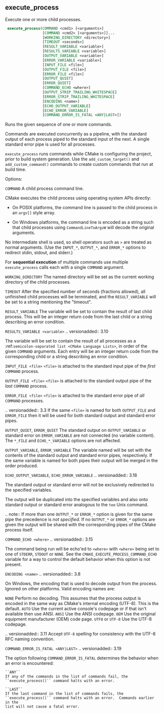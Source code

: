 execute_process
---------------

Execute one or more child processes.

```cmake
 execute_process(COMMAND <cmd1> [<arguments>]
                 [COMMAND <cmd2> [<arguments>]]...
                 [WORKING_DIRECTORY <directory>]
                 [TIMEOUT <seconds>]
                 [RESULT_VARIABLE <variable>]
                 [RESULTS_VARIABLE <variable>]
                 [OUTPUT_VARIABLE <variable>]
                 [ERROR_VARIABLE <variable>]
                 [INPUT_FILE <file>]
                 [OUTPUT_FILE <file>]
                 [ERROR_FILE <file>]
                 [OUTPUT_QUIET]
                 [ERROR_QUIET]
                 [COMMAND_ECHO <where>]
                 [OUTPUT_STRIP_TRAILING_WHITESPACE]
                 [ERROR_STRIP_TRAILING_WHITESPACE]
                 [ENCODING <name>]
                 [ECHO_OUTPUT_VARIABLE]
                 [ECHO_ERROR_VARIABLE]
                 [COMMAND_ERROR_IS_FATAL <ANY|LAST>])
```

Runs the given sequence of one or more commands.

Commands are executed concurrently as a pipeline, with the standard
output of each process piped to the standard input of the next.
A single standard error pipe is used for all processes.

``execute_process`` runs commands while CMake is configuring the project,
prior to build system generation.  Use the ``add_custom_target()`` and
``add_custom_command()`` commands to create custom commands that run
at build time.

Options:

``COMMAND``
 A child process command line.

 CMake executes the child process using operating system APIs directly:

* On POSIX platforms, the command line is passed to the
   child process in an ``argv[]`` style array.

* On Windows platforms, the command line is encoded as a string such
   that child processes using ``CommandLineToArgvW`` will decode the
   original arguments.

 No intermediate shell is used, so shell operators such as ``>``
 are treated as normal arguments.
 (Use the ``INPUT_*``, ``OUTPUT_*``, and ``ERROR_*`` options to
 redirect stdin, stdout, and stderr.)

 For **sequential execution** of multiple commands use multiple
 ``execute_process`` calls each with a single ``COMMAND`` argument.

``WORKING_DIRECTORY``
 The named directory will be set as the current working directory of
 the child processes.

``TIMEOUT``
 After the specified number of seconds (fractions allowed), all unfinished
 child processes will be terminated, and the ``RESULT_VARIABLE`` will be
 set to a string mentioning the "timeout".

``RESULT_VARIABLE``
 The variable will be set to contain the result of last child process.
 This will be an integer return code from the last child or a string
 describing an error condition.

``RESULTS_VARIABLE <variable>``
 .. versionadded:: 3.10

 The variable will be set to contain the result of all processes as a
 :ref:`semicolon-separated list <CMake Language Lists>`, in order of the
 given ``COMMAND`` arguments.  Each entry will be an integer return code
 from the corresponding child or a string describing an error condition.

``INPUT_FILE <file>``
 ``<file>`` is attached to the standard input pipe of the *first* ``COMMAND``
 process.

``OUTPUT_FILE <file>``
 ``<file>`` is attached to the standard output pipe of the *last* ``COMMAND``
 process.

``ERROR_FILE <file>``
 ``<file>`` is attached to the standard error pipe of *all* ``COMMAND``
 processes.

.. versionadded:: 3.3
  If the same ``<file>`` is named for both ``OUTPUT_FILE`` and ``ERROR_FILE``
  then it will be used for both standard output and standard error pipes.

``OUTPUT_QUIET``, ``ERROR_QUIET``
 The standard output on ``OUTPUT_VARIABLE`` or standard error on
 ``ERROR_VARIABLE`` are not connected (no variable content).
 The  ``*_FILE`` and ``ECHO_*_VARIABLE`` options are not affected.

``OUTPUT_VARIABLE``, ``ERROR_VARIABLE``
 The variable named will be set with the contents of the standard output
 and standard error pipes, respectively.  If the same variable is named
 for both pipes their output will be merged in the order produced.

``ECHO_OUTPUT_VARIABLE``, ``ECHO_ERROR_VARIABLE``
  .. versionadded:: 3.18

  The standard output or standard error will not be exclusively redirected to
  the specified variables.

  The output will be duplicated into the specified variables and also onto
  standard output or standard error analogous to the ``tee`` Unix command.

.. note::
  If more than one ``OUTPUT_*`` or ``ERROR_*`` option is given for the
  same pipe the precedence is *not specified*.
  If no ``OUTPUT_*`` or ``ERROR_*`` options are given the output will
  be shared with the corresponding pipes of the CMake process itself.

``COMMAND_ECHO <where>``
 .. versionadded:: 3.15

 The command being run will be echo'ed to ``<where>`` with ``<where>``
 being set to one of ``STDERR``, ``STDOUT`` or ``NONE``.
 See the ``CMAKE_EXECUTE_PROCESS_COMMAND_ECHO`` variable for a way
 to control the default behavior when this option is not present.

``ENCODING <name>``
 .. versionadded:: 3.8

 On Windows, the encoding that is used to decode output from the process.
 Ignored on other platforms.
 Valid encoding names are:

 ``NONE``
   Perform no decoding.  This assumes that the process output is encoded
   in the same way as CMake's internal encoding (UTF-8).
   This is the default.
 ``AUTO``
   Use the current active console's codepage or if that isn't
   available then use ANSI.
 ``ANSI``
   Use the ANSI codepage.
 ``OEM``
   Use the original equipment manufacturer (OEM) code page.
 ``UTF8`` or ``UTF-8``
   Use the UTF-8 codepage.

   .. versionadded:: 3.11
     Accept ``UTF-8`` spelling for consistency with the
     UTF-8 RFC naming convention.

``COMMAND_ERROR_IS_FATAL <ANY|LAST>``
  .. versionadded:: 3.19

  The option following ``COMMAND_ERROR_IS_FATAL`` determines the behavior when
  an error is encountered:

    ``ANY``
    If any of the commands in the list of commands fail, the
    ``execute_process()`` command halts with an error.

    ``LAST``
    If the last command in the list of commands fails, the
    ``execute_process()`` command halts with an error.  Commands earlier in the
    list will not cause a fatal error.
